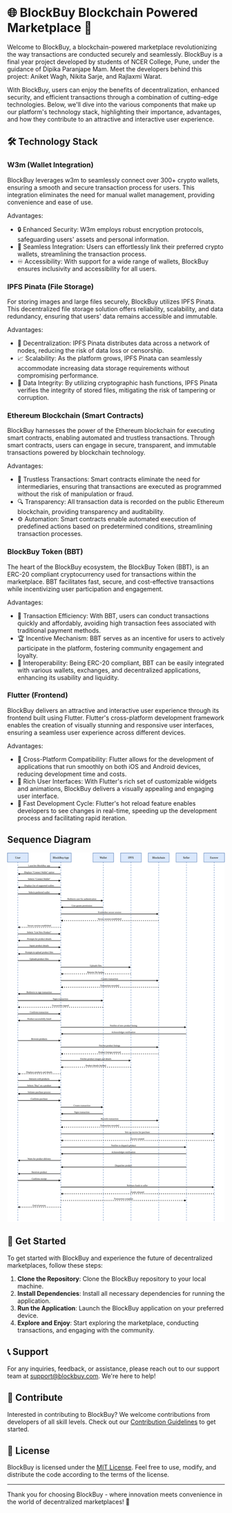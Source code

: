 # 🌐 BlockBuy Blockchain Powered Marketplace 🛒

Welcome to BlockBuy, a blockchain-powered marketplace revolutionizing the way transactions are conducted securely and seamlessly. BlockBuy is a final year project developed by students of NCER College, Pune, under the guidance of Dipika Paranjape Mam. Meet the developers behind this project: Aniket Wagh, Nikita Sarje, and Rajlaxmi Warat.

With BlockBuy, users can enjoy the benefits of decentralization, enhanced security, and efficient transactions through a combination of cutting-edge technologies. Below, we'll dive into the various components that make up our platform's technology stack, highlighting their importance, advantages, and how they contribute to an attractive and interactive user experience.

## 🛠️ Technology Stack

### W3m (Wallet Integration)

BlockBuy leverages w3m to seamlessly connect over 300+ crypto wallets, ensuring a smooth and secure transaction process for users. This integration eliminates the need for manual wallet management, providing convenience and ease of use.

Advantages:
- 🔒 Enhanced Security: W3m employs robust encryption protocols, safeguarding users' assets and personal information.
- 🔄 Seamless Integration: Users can effortlessly link their preferred crypto wallets, streamlining the transaction process.
- ♾️ Accessibility: With support for a wide range of wallets, BlockBuy ensures inclusivity and accessibility for all users.

### IPFS Pinata (File Storage)

For storing images and large files securely, BlockBuy utilizes IPFS Pinata. This decentralized file storage solution offers reliability, scalability, and data redundancy, ensuring that users' data remains accessible and immutable.

Advantages:
- 🔗 Decentralization: IPFS Pinata distributes data across a network of nodes, reducing the risk of data loss or censorship.
- 📈 Scalability: As the platform grows, IPFS Pinata can seamlessly accommodate increasing data storage requirements without compromising performance.
- 🔐 Data Integrity: By utilizing cryptographic hash functions, IPFS Pinata verifies the integrity of stored files, mitigating the risk of tampering or corruption.

### Ethereum Blockchain (Smart Contracts)

BlockBuy harnesses the power of the Ethereum blockchain for executing smart contracts, enabling automated and trustless transactions. Through smart contracts, users can engage in secure, transparent, and immutable transactions powered by blockchain technology.

Advantages:
- 🤝 Trustless Transactions: Smart contracts eliminate the need for intermediaries, ensuring that transactions are executed as programmed without the risk of manipulation or fraud.
- 🔍 Transparency: All transaction data is recorded on the public Ethereum blockchain, providing transparency and auditability.
- ⚙️ Automation: Smart contracts enable automated execution of predefined actions based on predetermined conditions, streamlining transaction processes.

### BlockBuy Token (BBT)

The heart of the BlockBuy ecosystem, the BlockBuy Token (BBT), is an ERC-20 compliant cryptocurrency used for transactions within the marketplace. BBT facilitates fast, secure, and cost-effective transactions while incentivizing user participation and engagement.

Advantages:
- 💸 Transaction Efficiency: With BBT, users can conduct transactions quickly and affordably, avoiding high transaction fees associated with traditional payment methods.
- 🏆 Incentive Mechanism: BBT serves as an incentive for users to actively participate in the platform, fostering community engagement and loyalty.
- 🔄 Interoperability: Being ERC-20 compliant, BBT can be easily integrated with various wallets, exchanges, and decentralized applications, enhancing its usability and liquidity.

### Flutter (Frontend)

BlockBuy delivers an attractive and interactive user experience through its frontend built using Flutter. Flutter's cross-platform development framework enables the creation of visually stunning and responsive user interfaces, ensuring a seamless user experience across different devices.

Advantages:
- 📱 Cross-Platform Compatibility: Flutter allows for the development of applications that run smoothly on both iOS and Android devices, reducing development time and costs.
- 🎨 Rich User Interfaces: With Flutter's rich set of customizable widgets and animations, BlockBuy delivers a visually appealing and engaging user interface.
- 🚀 Fast Development Cycle: Flutter's hot reload feature enables developers to see changes in real-time, speeding up the development process and facilitating rapid iteration.

## Sequence Diagram

![Sequence Diagram](sequence-diagram.svg)


## 🚀 Get Started

To get started with BlockBuy and experience the future of decentralized marketplaces, follow these steps:

1. **Clone the Repository**: Clone the BlockBuy repository to your local machine.
2. **Install Dependencies**: Install all necessary dependencies for running the application.
3. **Run the Application**: Launch the BlockBuy application on your preferred device.
4. **Explore and Enjoy**: Start exploring the marketplace, conducting transactions, and engaging with the community.

## 📞 Support

For any inquiries, feedback, or assistance, please reach out to our support team at [support@blockbuy.com](mailto:support@blockbuy.com). We're here to help!

## 🤝 Contribute

Interested in contributing to BlockBuy? We welcome contributions from developers of all skill levels. Check out our [Contribution Guidelines](CONTRIBUTING.md) to get started.

## 📝 License

BlockBuy is licensed under the [MIT License](LICENSE). Feel free to use, modify, and distribute the code according to the terms of the license.

---

Thank you for choosing BlockBuy - where innovation meets convenience in the world of decentralized marketplaces! 🚀

